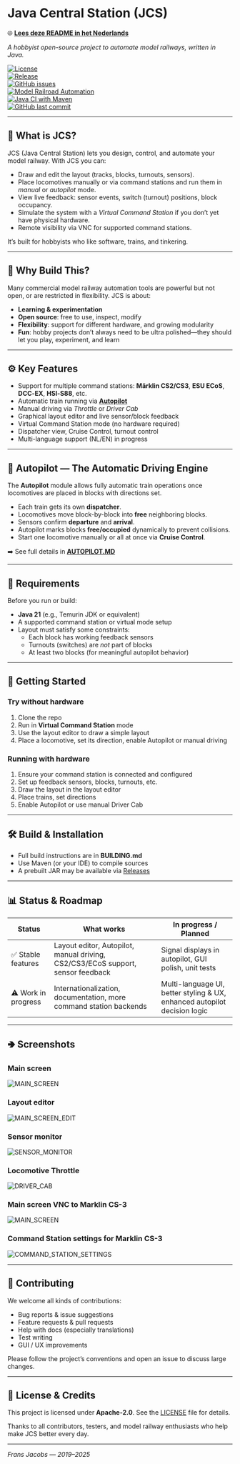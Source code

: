 # Java Central Station (JCS)

🌐 **[Lees deze README in het Nederlands](LEESMIJ.md)**

*A hobbyist open-source project to automate model railways, written in Java.*

[![License](https://img.shields.io/badge/license-Apache--2.0-blue.svg)](#license)  
[![Release](https://img.shields.io/github/v/release/fransjacobs/model-railway)](https://github.com/fransjacobs/model-railway/releases)  
[![GitHub issues](https://img.shields.io/github/issues-raw/fransjacobs/model-railway)](https://github.com/fransjacobs/model-railway/issues) <br>
[![Model Railroad Automation](https://img.shields.io/badge/Model_Railroad-Automation-blue)]()  
[![Java CI with Maven](https://github.com/fransjacobs/model-railway/actions/workflows/maven.yml/badge.svg?branch=master)](https://github.com/fransjacobs/model-railway/actions/workflows/maven.yml)  
[![GitHub last commit](https://img.shields.io/github/last-commit/fransjacobs/model-railway)]()

---

## 🚂 What is JCS?

JCS (Java Central Station) lets you design, control, and automate your model railway. With JCS you can:

- Draw and edit the layout (tracks, blocks, turnouts, sensors).  
- Place locomotives manually or via command stations and run them in *manual* or *autopilot* mode.  
- View live feedback: sensor events, switch (turnout) positions, block occupancy.  
- Simulate the system with a *Virtual Command Station* if you don’t yet have physical hardware.  
- Remote visibility via VNC for supported command stations.  

It’s built for hobbyists who like software, trains, and tinkering.

---

## 🎯 Why Build This?

Many commercial model railway automation tools are powerful but not open, or are restricted in flexibility. JCS is about:

- **Learning & experimentation**  
- **Open source**: free to use, inspect, modify  
- **Flexibility**: support for different hardware, and growing modularity  
- **Fun**: hobby projects don’t always need to be ultra polished—they should let you play, experiment, and learn

---

## ⚙️ Key Features

- Support for multiple command stations: **Märklin CS2/CS3**, **ESU ECoS**, **DCC‑EX**, **HSI‑S88**, etc.  
- Automatic train running via [**Autopilot**](./AUTOPILOT.MD)  
- Manual driving via *Throttle* or *Driver Cab*  
- Graphical layout editor and live sensor/block feedback  
- Virtual Command Station mode (no hardware required)  
- Dispatcher view, Cruise Control, turnout control  
- Multi-language support (NL/EN) in progress  

---

## 🤖 Autopilot — The Automatic Driving Engine

The **Autopilot** module allows fully automatic train operations once locomotives are placed in blocks with directions set.

- Each train gets its own **dispatcher**.
- Locomotives move block-by-block into **free** neighboring blocks.
- Sensors confirm **departure** and **arrival**.
- Autopilot marks blocks **free/occupied** dynamically to prevent collisions.
- Start one locomotive manually or all at once via **Cruise Control**.

➡️ See full details in [**AUTOPILOT.MD**](./AUTOPILOT.MD)  

---

## 🧰 Requirements

Before you run or build:

- **Java 21** (e.g., Temurin JDK or equivalent)  
- A supported command station or virtual mode setup  
- Layout must satisfy some constraints:
  - Each block has working feedback sensors  
  - Turnouts (switches) are *not* part of blocks  
  - At least two blocks (for meaningful autopilot behavior)  

---

## 🚀 Getting Started

### Try without hardware

1. Clone the repo  
2. Run in **Virtual Command Station** mode  
3. Use the layout editor to draw a simple layout  
4. Place a locomotive, set its direction, enable Autopilot or manual driving  

### Running with hardware

1. Ensure your command station is connected and configured  
2. Set up feedback sensors, blocks, turnouts, etc.  
3. Draw the layout in the layout editor  
4. Place trains, set directions  
5. Enable Autopilot or use manual Driver Cab  

---

## 🛠 Build & Installation

- Full build instructions are in **BUILDING.md**  
- Use Maven (or your IDE) to compile sources  
- A prebuilt JAR may be available via [Releases](https://github.com/fransjacobs/model-railway/releases)  

---

## 📊 Status & Roadmap

| Status | What works | In progress / Planned |
|---|---|---|
| ✅ Stable features | Layout editor, Autopilot, manual driving, CS2/CS3/ECoS support, sensor feedback | Signal displays in autopilot, GUI polish, unit tests |
| ⚠️ Work in progress | Internationalization, documentation, more command station backends | Multi-language UI, better styling & UX, enhanced autopilot decision logic |

---

## 🢂 Screenshots

### Main screen
![MAIN_SCREEN](assets/mainscreen.png)

### Layout editor
![MAIN_SCREEN_EDIT](assets/mainscreen-edit-layout.png)

### Sensor monitor
![SENSOR_MONITOR](assets/sensor_monitor.png)

### Locomotive Throttle
![DRIVER_CAB](assets/drivercab-dialog.png)

### Main screen VNC to Marklin CS-3
![MAIN_SCREEN](assets/mainScreen-VNC.png)

### Command Station settings for Marklin CS-3
![COMMAND_STATION_SETTINGS](assets/command-station-CS3.png) 

---

## 🤝 Contributing

We welcome all kinds of contributions:

- Bug reports & issue suggestions  
- Feature requests & pull requests  
- Help with docs (especially translations)  
- Test writing  
- GUI / UX improvements  

Please follow the project’s conventions and open an issue to discuss large changes.

---

## 📄 License & Credits

This project is licensed under **Apache‑2.0**. See the [LICENSE](LICENSE) file for details.  

Thanks to all contributors, testers, and model railway enthusiasts who help make JCS better every day.  

---

*Frans Jacobs — 2019–2025*
